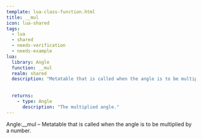 ```yaml
---
template: lua-class-function.html
title: __mul
icon: lua-shared
tags:
  - lua
  - shared
  - needs-verification
  - needs-example
lua:
  library: Angle
  function: __mul
  realm: shared
  description: "Metatable that is called when the angle is to be multiplied by a number."
  
  
  returns:
    - type: Angle
      description: "The multiplied angle."
---
```


<div class="lua__search__keywords">
Angle:__mul &#x2013; Metatable that is called when the angle is to be multiplied by a number.
</div>
